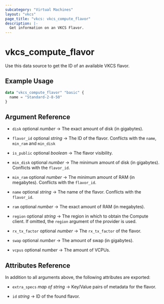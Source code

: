 ```yaml
---
subcategory: "Virtual Machines"
layout: "vkcs"
page_title: "vkcs: vkcs_compute_flavor"
description: |-
  Get information on an VKCS Flavor.
---
```


# vkcs_compute_flavor

Use this data source to get the ID of an available VKCS flavor.

## Example Usage
```terraform
data "vkcs_compute_flavor" "basic" {
  name = "Standard-2-8-50"
}
```

## Argument Reference
- `disk` optional *number* &rarr;  The exact amount of disk (in gigabytes).

- `flavor_id` optional *string* &rarr;  The ID of the flavor. Conflicts with the `name`, `min_ram` and `min_disk`

- `is_public` optional *boolean* &rarr;  The flavor visibility.

- `min_disk` optional *number* &rarr;  The minimum amount of disk (in gigabytes). Conflicts with the `flavor_id`.

- `min_ram` optional *number* &rarr;  The minimum amount of RAM (in megabytes). Conflicts with the `flavor_id`.

- `name` optional *string* &rarr;  The name of the flavor. Conflicts with the `flavor_id`.

- `ram` optional *number* &rarr;  The exact amount of RAM (in megabytes).

- `region` optional *string* &rarr;  The region in which to obtain the Compute client. If omitted, the `region` argument of the provider is used.

- `rx_tx_factor` optional *number* &rarr;  The `rx_tx_factor` of the flavor.

- `swap` optional *number* &rarr;  The amount of swap (in gigabytes).

- `vcpus` optional *number* &rarr;  The amount of VCPUs.


## Attributes Reference
In addition to all arguments above, the following attributes are exported:
- `extra_specs` *map of* *string* &rarr;  Key/Value pairs of metadata for the flavor.

- `id` *string* &rarr;  ID of the found flavor.


